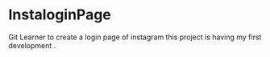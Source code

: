 # InstaloginPage
Git Learner to create a login page of instagram
this project is having my first development .
